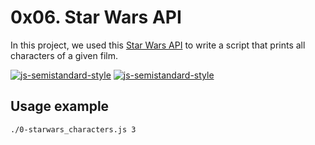 # 0x06. Star Wars API

In this project, we used this [Star Wars API](https://swapi-api.alx-tools.com/) to write a script that prints all
characters of a given film.

[![js-semistandard-style](https://raw.githubusercontent.com/standard/semistandard/master/badge.svg)](https://github.com/standard/semistandard)
[![js-semistandard-style](https://img.shields.io/badge/code%20style-semistandard-brightgreen.svg)](https://github.com/standard/semistandard)

## Usage example
```bash
./0-starwars_characters.js 3
```
